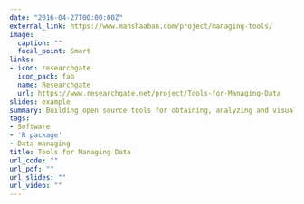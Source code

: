 ```yaml
---
date: "2016-04-27T00:00:00Z"
external_link: https://www.mahshaaban.com/project/managing-tools/
image:
  caption: ""
  focal_point: Smart
links:
- icon: researchgate
  icon_pack: fab
  name: Researchgate
  url: https://www.researchgate.net/project/Tools-for-Managing-Data
slides: example
summary: Building open source tools for obtaining, analyzing and visualizing data.
tags:
- Software
- 'R package'
- Data-managing
title: Tools for Managing Data
url_code: ""
url_pdf: ""
url_slides: ""
url_video: ""
---
```

